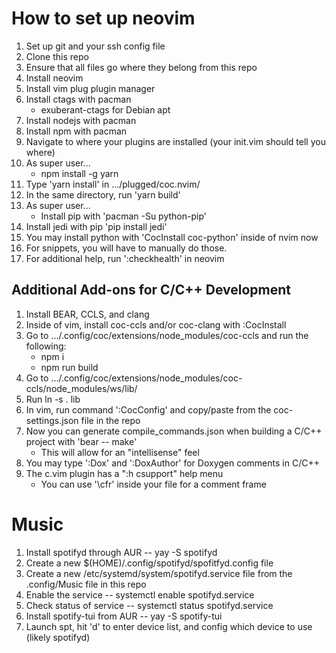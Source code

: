 # How to set up neovim

1. Set up git and your ssh config file
2. Clone this repo
3. Ensure that all files go where they belong from this repo
4. Install neovim
5. Install vim plug plugin manager
6. Install ctags with pacman
	* exuberant-ctags for Debian apt
7. Install nodejs with pacman
8. Install npm with pacman
9. Navigate to where your plugins are installed (your init.vim should tell you where)
10. As super user...
	* npm install -g yarn
11. Type 'yarn install' in .../plugged/coc.nvim/
12. In the same directory, run 'yarn build'
13. As super user...
     * Install pip with 'pacman -Su python-pip'
14. Install jedi with pip 'pip install jedi'
15. You may install python with 'CocInstall coc-python' inside of nvim now
16. For snippets, you will have to manually do those.
17. For additional help, run ':checkhealth' in neovim

## Additional Add-ons for C/C++ Development

1. Install BEAR, CCLS, and clang
2. Inside of vim, install coc-ccls and/or coc-clang with :CocInstall
3. Go to .../.config/coc/extensions/node\_modules/coc-ccls and run the following:
	* npm i
	* npm run build
4. Go to .../.config/coc/extensions/node\_modules/coc-ccls/node\_modules/ws/lib/
5. Run ln -s . lib
6. In vim, run command ':CocConfig' and copy/paste from the coc-settings.json
   file in the repo
7. Now you can generate compile\_commands.json when building a C/C++ project
   with 'bear -- make'
	* This will allow for an "intellisense" feel
8. You may type ':Dox' and ':DoxAuthor' for Doxygen comments in C/C++
9. The c.vim plugin has a ":h csupport" help menu
	* You can use '\\cfr' inside your file for a comment frame

# Music

1. Install spotifyd through AUR -- yay -S spotifyd
2. Create a new $(HOME)/.config/spotifyd/spofitfyd.config file
3. Create a new /etc/systemd/system/spotifyd.service file from the .config/Music file in this repo
4. Enable the service -- systemctl enable spotifyd.service
5. Check status of service -- systemctl status spotifyd.service
6. Install spotify-tui from AUR -- yay -S spotify-tui
7. Launch spt, hit 'd' to enter device list, and config which device to use (likely spotifyd)
